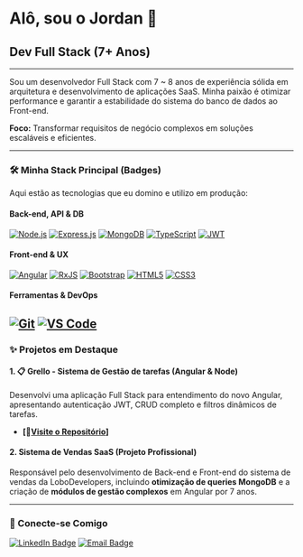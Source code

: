# Alô, sou o Jordan 👋

## Dev Full Stack (7+ Anos)

---

Sou um desenvolvedor Full Stack com 7 ~ 8 anos de experiência sólida em arquitetura e desenvolvimento de aplicações SaaS. Minha paixão é otimizar performance e garantir a estabilidade do sistema do banco de dados ao Front-end.

**Foco:** Transformar requisitos de negócio complexos em soluções escaláveis e eficientes.

---

### 🛠️ Minha Stack Principal (Badges)

Aqui estão as tecnologias que eu domino e utilizo em produção:

#### Back-end, API & DB

[![Node.js](https://img.shields.io/badge/Node.js-339933?style=for-the-badge&logo=nodedotjs&logoColor=white)](https://nodejs.org/)
[![Express.js](https://img.shields.io/badge/Express.js-000000?style=for-the-badge&logo=express&logoColor=white)](https://expressjs.com/)
[![MongoDB](https://img.shields.io/badge/MongoDB-47A248?style=for-the-badge&logo=mongodb&logoColor=white)](https://www.mongodb.com/)
[![TypeScript](https://img.shields.io/badge/TypeScript-3178C6?style=for-the-badge&logo=typescript&logoColor=white)](https://www.typescriptlang.org/)
[![JWT](https://img.shields.io/badge/JWT-black?style=for-the-badge&logo=json-web-tokens&logoColor=white)](https://jwt.io/)

#### Front-end & UX

[![Angular](https://img.shields.io/badge/Angular-DD0031?style=for-the-badge&logo=angular&logoColor=white)](https://angular.io/)
[![RxJS](https://img.shields.io/badge/RxJS-B7178C?style=for-the-badge&logo=reactivex&logoColor=white)](https://rxjs-dev.firebaseapp.com/)
[![Bootstrap](https://img.shields.io/badge/Bootstrap-7952B3?style=for-the-badge&logo=bootstrap&logoColor=white)](https://getbootstrap.com/)
[![HTML5](https://img.shields.io/badge/HTML5-E34F26?style=for-the-badge&logo=html5&logoColor=white)](https://developer.mozilla.org/en-US/docs/Web/HTML)
[![CSS3](https://img.shields.io/badge/CSS3-1572B6?style=for-the-badge&logo=css3&logoColor=white)](https://developer.mozilla.org/en-US/docs/Web/CSS)

#### Ferramentas & DevOps

[![Git](https://img.shields.io/badge/Git-F05032?style=for-the-badge&logo=git&logoColor=white)](https://git-scm.com/)
[![VS Code](https://img.shields.io/badge/VS%20Code-007ACC?style=for-the-badge&logo=visual-studio-code&logoColor=white)](https://code.visualstudio.com/)
---

### ✨ Projetos em Destaque

#### 1. 📋 Grello - Sistema de Gestão de tarefas (Angular & Node)

Desenvolvi uma aplicação Full Stack para entendimento do novo Angular, apresentando autenticação JWT, CRUD completo e filtros dinâmicos de tarefas.

* **[🔗[Visite o Repositório](https://github.com/jordanviana/Grello)]**

#### 2. Sistema de Vendas SaaS (Projeto Profissional)

Responsável pelo desenvolvimento de Back-end e Front-end do sistema de vendas da LoboDevelopers, incluindo **otimização de queries MongoDB** e a criação de **módulos de gestão complexos** em Angular por 7 anos.

---

### 🤝 Conecte-se Comigo

[![LinkedIn Badge](https://img.shields.io/badge/LinkedIn-0077B5?style=for-the-badge&logo=linkedin&logoColor=white)](https://www.linkedin.com/in/vianajordan)
[![Email Badge](https://img.shields.io/badge/Email-D14836?style=for-the-badge&logo=gmail&logoColor=white)](mailto:jordanviiana@gmail.com)
